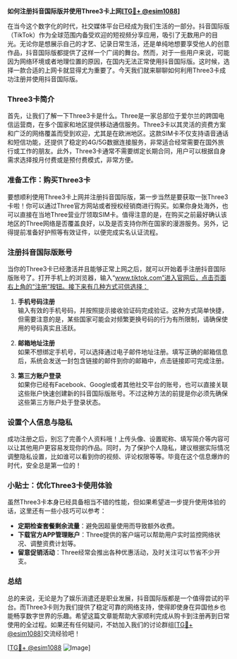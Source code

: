 **如何注册抖音国际版并使用Three3卡上网[[TG💪+ @esim1088](https://t.me/s/esim1088)]**

在当今这个数字化的时代，社交媒体平台已经成为我们生活的一部分。抖音国际版（TikTok）作为全球范围内备受欢迎的短视频分享应用，吸引了无数用户的目光。无论你是想展示自己的才艺、记录日常生活，还是单纯地想要享受他人的创意作品，抖音国际版都提供了这样一个广阔的舞台。然而，对于一些用户来说，可能因为网络环境或者地理位置的原因，在国内无法正常使用抖音国际版。这时候，选择一款合适的上网卡就显得尤为重要了。今天我们就来聊聊如何利用Three3卡成功注册并使用抖音国际版。

### Three3卡简介

首先，让我们了解一下Three3卡是什么。Three是一家总部位于爱尔兰的跨国电信运营商，在多个国家和地区提供移动通信服务。Three3卡以其灵活的资费方案和广泛的网络覆盖而受到欢迎，尤其是在欧洲地区。这款SIM卡不仅支持语音通话和短信功能，还提供了稳定的4G/5G数据连接服务，非常适合经常需要在国外旅行或工作的朋友。此外，Three3卡通常不需要绑定长期合同，用户可以根据自身需求选择按月付费或是预付费模式，非常方便。

### 准备工作：购买Three3卡

要想顺利使用Three3卡上网并注册抖音国际版，第一步当然是要获取一张Three3卡啦！你可以通过Three官方网站或者授权经销商进行购买。如果你身处海外，也可以直接在当地Three营业厅领取SIM卡。值得注意的是，在购买之前最好确认该地区的Three网络是否覆盖良好，以及是否支持你所在国家的漫游服务。另外，记得提前准备好护照等有效证件，以便完成实名认证流程。

### 注册抖音国际版账号

当你的Three3卡已经激活并且能够正常上网之后，就可以开始着手注册抖音国际版账号了。打开手机上的浏览器，输入“www.tiktok.com”进入官网后，点击页面右上角的“注册”按钮。接下来有几种方式可供选择：

1. **手机号码注册**  
   输入有效的手机号码，并按照提示接收验证码完成验证。这种方式简单快捷，但需要注意的是，某些国家可能会对频繁更换号码的行为有所限制，请确保使用的号码真实且活跃。
   
2. **邮箱地址注册**  
   如果不想绑定手机号，可以选择通过电子邮件地址注册。填写正确的邮箱信息后，系统会发送一封包含链接的邮件到你的邮箱中，点击链接即可完成注册。

3. **第三方账户登录**  
   如果你已经有Facebook、Google或者其他社交平台的账号，也可以直接关联这些账户快速创建新的抖音国际版账号。不过这种方法的前提是你必须先确保这些第三方账户处于登录状态。

### 设置个人信息与隐私

成功注册之后，别忘了完善个人资料哦！上传头像、设置昵称、填写简介等内容可以让其他用户更容易发现你的作品。同时，为了保护个人隐私，建议根据实际情况调整隐私设置，比如谁可以看到你的视频、评论权限等等。毕竟在这个信息爆炸的时代，安全总是第一位的！

### 小贴士：优化Three3卡使用体验

虽然Three3卡本身已经具备相当不错的性能，但如果希望进一步提升使用体验的话，这里还有一些小技巧可以参考：

- **定期检查套餐剩余流量**：避免因超量使用而导致额外收费。
- **下载官方APP管理账户**：Three提供的客户端可以帮助用户实时监控网络状况、调整资费计划等。
- **留意促销活动**：Three经常会推出各种优惠活动，及时关注可以节省不少开支。

### 总结

总的来说，无论是为了娱乐消遣还是职业发展，抖音国际版都是一个值得尝试的平台。而Three3卡则为我们提供了稳定可靠的网络支持，使得即使身在异国他乡也能畅享数字世界的乐趣。希望这篇文章能帮助大家顺利完成从购卡到注册再到日常使用的全过程。如果还有任何疑问，不妨加入我们的讨论群组[[TG💪+ @esim1088](https://t.me/s/esim1088)]交流经验吧！

[[TG💪+ @esim1088](https://t.me/s/esim1088) ![Image](https://i.postimg.cc/4NQfJmqS/Snipaste-2025-05-13-00-14-12.png)]